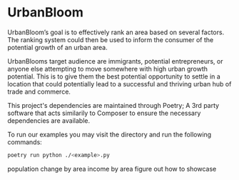 # UrbanBloom

UrbanBloom’s goal is to effectively rank an area based on several factors. 
The ranking system could then be used to inform the consumer 
of the potential growth of an urban area.

UrbanBlooms target audience are immigrants, potential entrepreneurs, 
or anyone else attempting to move somewhere with high urban growth potential.
This is to give them the best potential opportunity to settle in a location 
that could potentially lead to a successful and 
thriving urban hub of trade and commerce.

This project's dependencies are maintained through Poetry; A 3rd party software that acts similarily to Composer 
to ensure the necessary dependencies are available.

To run our examples you may visit the directory and run the following commands:
```bash
poetry run python ./<example>.py
```

population change by area
income by area
figure out how to showcase

